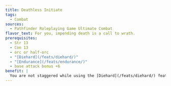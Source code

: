 ```yaml
---
title: Deathless Initiate
tags:
  - Combat
sources:
  - Pathfinder Roleplaying Game Ultimate Combat
flavor_text: For you, impending death is a call to wrath.
prerequisites:
  - Str 13
  - Con 13
  - orc or half-orc
  - "[Diehard](/feats/diehard/)"
  - "[Endurance](/feats/endurance/)"
  - base attack bonus +6
benefit: |
  You are not staggered while using the [Diehard](/feats/diehard/) feat, but if you take a move and a standard action or a full-round action while you are at 0 or fewer hit points you take 1 point of damage. Further, while using the [Diehard](/feats/diehard/) feat, you gain a +2 bonus on melee attacks and damage rolls.
---
```


